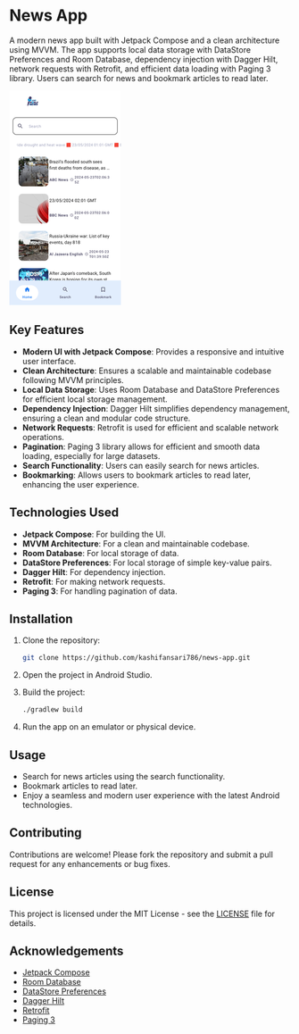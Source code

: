 # News App

A modern news app built with Jetpack Compose and a clean architecture using MVVM. The app supports local data storage with DataStore Preferences and Room Database, dependency injection with Dagger Hilt, network requests with Retrofit, and efficient data loading with Paging 3 library. Users can search for news and bookmark articles to read later.

![Home Screen](screenshots/home_screen.png)
## Key Features

- **Modern UI with Jetpack Compose**: Provides a responsive and intuitive user interface.
- **Clean Architecture**: Ensures a scalable and maintainable codebase following MVVM principles.
- **Local Data Storage**: Uses Room Database and DataStore Preferences for efficient local storage management.
- **Dependency Injection**: Dagger Hilt simplifies dependency management, ensuring a clean and modular code structure.
- **Network Requests**: Retrofit is used for efficient and scalable network operations.
- **Pagination**: Paging 3 library allows for efficient and smooth data loading, especially for large datasets.
- **Search Functionality**: Users can easily search for news articles.
- **Bookmarking**: Allows users to bookmark articles to read later, enhancing the user experience.

## Technologies Used

- **Jetpack Compose**: For building the UI.
- **MVVM Architecture**: For a clean and maintainable codebase.
- **Room Database**: For local storage of data.
- **DataStore Preferences**: For local storage of simple key-value pairs.
- **Dagger Hilt**: For dependency injection.
- **Retrofit**: For making network requests.
- **Paging 3**: For handling pagination of data.

## Installation

1. Clone the repository:
    ```bash
    git clone https://github.com/kashifansari786/news-app.git
    ```

2. Open the project in Android Studio.

3. Build the project:
    ```bash
    ./gradlew build
    ```

4. Run the app on an emulator or physical device.

## Usage

- Search for news articles using the search functionality.
- Bookmark articles to read later.
- Enjoy a seamless and modern user experience with the latest Android technologies.

## Contributing

Contributions are welcome! Please fork the repository and submit a pull request for any enhancements or bug fixes.

## License

This project is licensed under the MIT License - see the [LICENSE](LICENSE) file for details.

## Acknowledgements

- [Jetpack Compose](https://developer.android.com/jetpack/compose)
- [Room Database](https://developer.android.com/training/data-storage/room)
- [DataStore Preferences](https://developer.android.com/topic/libraries/architecture/datastore)
- [Dagger Hilt](https://dagger.dev/hilt/)
- [Retrofit](https://square.github.io/retrofit/)
- [Paging 3](https://developer.android.com/topic/libraries/architecture/paging/v3)
